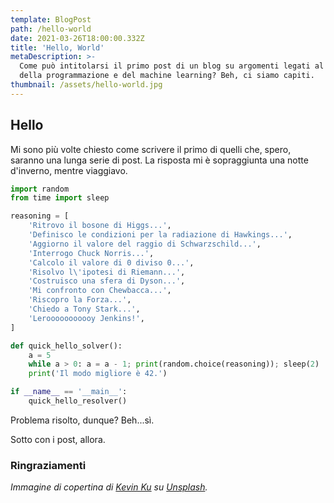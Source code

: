 ```yaml
---
template: BlogPost
path: /hello-world
date: 2021-03-26T18:00:00.332Z
title: 'Hello, World'
metaDescription: >-
  Come può intitolarsi il primo post di un blog su argomenti legati al mondo
  della programmazione e del machine learning? Beh, ci siamo capiti.
thumbnail: /assets/hello-world.jpg
---
```

## Hello

Mi sono più volte chiesto come scrivere il primo di quelli che, spero, saranno una lunga serie di post. La risposta mi è sopraggiunta una notte d'inverno, mentre viaggiavo.

```py
import random
from time import sleep

reasoning = [
	'Ritrovo il bosone di Higgs...',
	'Definisco le condizioni per la radiazione di Hawkings...',
	'Aggiorno il valore del raggio di Schwarzschild...',
	'Interrogo Chuck Norris...',
	'Calcolo il valore di 0 diviso 0...',
	'Risolvo l\'ipotesi di Riemann...',
	'Costruisco una sfera di Dyson...',
	'Mi confronto con Chewbacca...',
	'Riscopro la Forza...',
	'Chiedo a Tony Stark...',
	'Lerooooooooooy Jenkins!',
]

def quick_hello_solver():
	a = 5
	while a > 0: a = a - 1; print(random.choice(reasoning)); sleep(2)
	print('Il modo migliore è 42.')

if __name__ == '__main__':
	quick_hello_resolver()
```

Problema risolto, dunque? Beh...sì.

Sotto con i post, allora.

### Ringraziamenti

*Immagine di copertina di <a href="https://unsplash.com/@ikukevk?utm_source=unsplash&utm_medium=referral&utm_content=creditCopyText">Kevin Ku</a> su <a href="https://unsplash.com/s/photos/machine-learning?utm_source=unsplash&utm_medium=referral&utm_content=creditCopyText">Unsplash</a>.*
